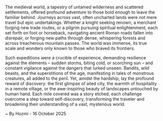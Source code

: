 
The medieval world, a tapestry of untamed wilderness and scattered settlements, offered profound adventure to those bold enough to leave the familiar behind. Journeys across vast, often uncharted lands were not mere travel but epic undertakings. Whether a knight seeking renown, a merchant forging new trade routes, or a pilgrim pursuing spiritual enlightenment, each set forth on foot or horseback, navigating ancient Roman roads fallen into disrepair, or forging new paths through dense, whispering forests and across treacherous mountain passes. The world was immense, its true scale and wonders only known to those who braved its frontiers.

Such expeditions were a crucible of experience, demanding resilience against the elements – sudden storms, biting cold, or scorching sun – and constant vigilance against the dangers that lurked unseen. Bandits, wild beasts, and the superstitions of the age, manifesting in tales of monstrous creatures, all added to the peril. Yet, amidst the hardship, lay the profound reward of discovery: the first glimpse of ailed city, the warmth of hospitality in a remote village, or the awe-inspiring beauty of landscapes untouched by human hand. Each mile covered was a story etched, each challenge overcome a step toward self-discovery, transforming the traveler and broadening their understanding of a vast, mysterious world.

~ By Hozmi - 16 October 2025
